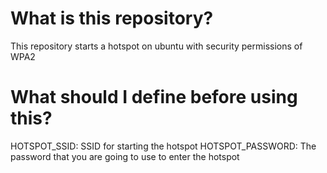 # What is this repository?
This repository starts a hotspot on ubuntu with security permissions of WPA2

# What should I define before using this?
HOTSPOT_SSID: SSID for starting the hotspot
HOTSPOT_PASSWORD: The password that you are going to use to enter the hotspot